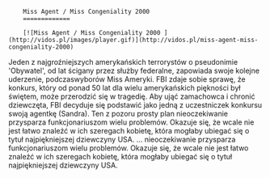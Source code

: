 
        Miss Agent / Miss Congeniality 2000 
        =============
        
        [![Miss Agent / Miss Congeniality 2000 ](http://vidos.pl/images/player.gif)](http://vidos.pl/miss-agent-miss-congeniality-2000)
        
        
 Jeden z najgroźniejszych amerykańskich terrorystów o pseudonimie 'Obywatel', od lat ścigany przez służby federalne, zapowiada swoje kolejne uderzenie, podczaswyborów Miss Ameryki. FBI zdaje sobie sprawę, że konkurs, który od ponad 50 lat dla wielu amerykańskich piękności był świętem, może przerodzić się w tragedię. Aby ująć zamachowca i chronić dziewczęta, FBI decyduje się podstawić jako jedną z uczestniczek konkursu swoją agentkę (Sandra). Ten z pozoru prosty plan nieoczekiwanie przysparza funkcjonariuszom wielu problemów. Okazuje się, że wcale nie jest łatwo znaleźć w ich szeregach kobietę, która mogłaby ubiegać się o tytuł najpiękniejszej dziewczyny USA.  ... nieoczekiwanie przysparza funkcjonariuszom wielu problemów. Okazuje się, że wcale nie jest łatwo znaleźć w ich szeregach kobietę, która mogłaby ubiegać się o tytuł najpiękniejszej dziewczyny USA.
    